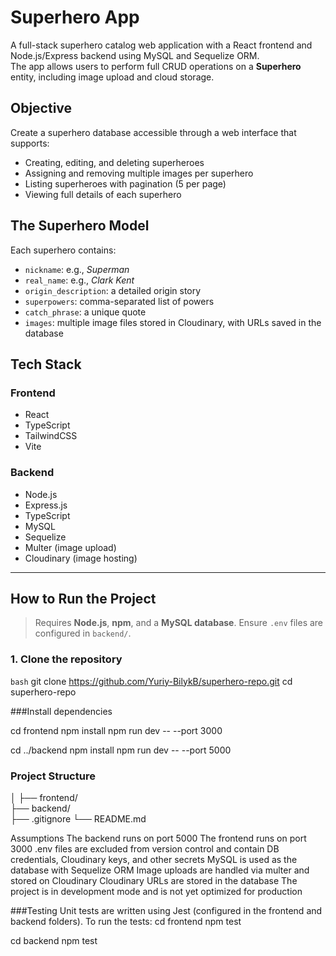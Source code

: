 # Superhero App
A full-stack superhero catalog web application with a React frontend and Node.js/Express backend using MySQL and Sequelize ORM.  
The app allows users to perform full CRUD operations on a **Superhero** entity, including image upload and cloud storage.

## Objective
Create a superhero database accessible through a web interface that supports:

- Creating, editing, and deleting superheroes
- Assigning and removing multiple images per superhero
- Listing superheroes with pagination (5 per page)
- Viewing full details of each superhero

## The Superhero Model

Each superhero contains:

- `nickname`: e.g., *Superman*
- `real_name`: e.g., *Clark Kent*
- `origin_description`: a detailed origin story
- `superpowers`: comma-separated list of powers
- `catch_phrase`: a unique quote
- `images`: multiple image files stored in Cloudinary, with URLs saved in the database

## Tech Stack

### Frontend
- React
- TypeScript
- TailwindCSS
- Vite

### Backend
- Node.js
- Express.js
- TypeScript
- MySQL
- Sequelize
- Multer (image upload)
- Cloudinary (image hosting)

  
----

## How to Run the Project
> Requires **Node.js**, **npm**, and a **MySQL database**. Ensure `.env` files are configured in `backend/`.

### 1. Clone the repository
```bash```
git clone https://github.com/Yuriy-BilykB/superhero-repo.git
cd superhero-repo

###Install dependencies

cd frontend
npm install
npm run dev -- --port 3000 

cd ../backend
npm install
npm run dev -- --port 5000

### Project Structure
│
├── frontend/        
├── backend/        
├── .gitignore
└── README.md

Assumptions
The backend runs on port 5000
The frontend runs on port 3000 
.env files are excluded from version control and contain DB credentials, Cloudinary keys, and other secrets
MySQL is used as the database with Sequelize ORM
Image uploads are handled via multer and stored on Cloudinary
Cloudinary URLs are stored in the database
The project is in development mode and is not yet optimized for production

###Testing
Unit tests are written using Jest (configured in the frontend and backend folders).
To run the tests:
cd frontend
npm test

cd backend
npm test
